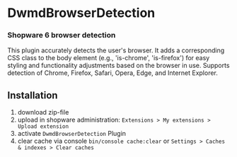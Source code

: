 # DwmdBrowserDetection 

### Shopware 6 browser detection

This plugin accurately detects the user's browser. 
It adds a corresponding CSS class to the body element (e.g., 'is-chrome', 'is-firefox') 
for easy styling and functionality adjustments based on the browser in use. 
Supports detection of Chrome, Firefox, Safari, Opera, Edge, and Internet Explorer.


## Installation

1. download zip-file
2. upload in shopware administration: `Extensions > My extensions > Upload extension`
3. activate `DwmdBrowserDetection` Plugin
4. clear cache via console `bin/console cache:clear` or `Settings > Caches & indexes > Clear caches`